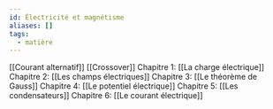 ```yaml
---
id: Électricité et magnétisme
aliases: []
tags:
  - matière
---
```


[[Courant alternatif]]
[[Crossover]]
Chapitre 1: [[La charge électrique]]
Chapitre 2: [[Les champs électriques]]
Chapitre 3: [[Le théorème de Gauss]]
Chapitre 4: [[Le potentiel électrique]]
Chapitre 5: [[Les condensateurs]]
Chapitre 6: [[Le courant électrique]]
